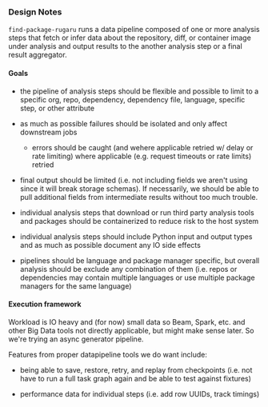 ### Design Notes

`find-package-rugaru` runs a data pipeline composed of one or more
analysis steps that fetch or infer data about the repository, diff, or
container image under analysis and output results to the another
analysis step or a final result aggregator.

#### Goals

* the pipeline of analysis steps should be flexible and possible to
  limit to a specific org, repo, dependency, dependency file,
  language, specific step, or other attribute

* as much as possible failures should be isolated and only affect
  downstream jobs
  * errors should be caught (and wehere applicable retried w/ delay or
    rate limiting) where applicable (e.g. request timeouts or rate
    limits) retried

* final output should be limited (i.e. not including fields we aren't
  using since it will break storage schemas). If necessarily, we
  should be able to pull additional fields from intermediate results
  without too much trouble.

* individual analysis steps that download or run third party analysis
  tools and packages should be containerized to reduce risk to the
  host system

* individual analysis steps should include Python input and output
  types and as much as possible document any IO side effects

* pipelines should be language and package manager specific, but
  overall analysis should be exclude any combination of them
  (i.e. repos or dependencies may contain multiple languages or use
  multiple package managers for the same language)

#### Execution framework

Workload is IO heavy and (for now) small data so Beam, Spark, etc. and
other Big Data tools not directly applicable, but might make sense
later. So we're trying an async generator pipeline.

Features from proper datapipeline tools we do want include:

* being able to save, restore, retry, and replay from checkpoints
  (i.e. not have to run a full task graph again and be able to test
  against fixtures)

* performance data for individual steps (i.e. add row UUIDs, track
  timings)
